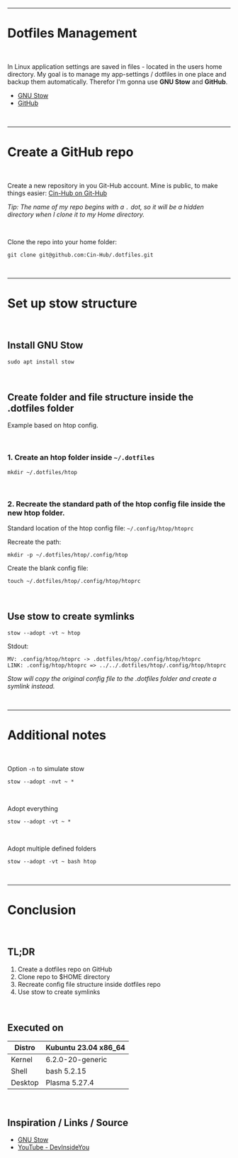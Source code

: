 ----
# Dotfiles Management

</br>

In Linux application settings are saved in files - located in the users home directory. My goal is to manage my app-settings / dotfiles in one place and backup them automatically. Therefor I'm gonna use **GNU Stow** and **GitHub**.

- [GNU Stow](https://www.gnu.org/software/stow)
- [GitHub](https://github.com/)

</br>

---
# Create a GitHub repo

</br>

Create a new repository in you Git-Hub account. Mine is public, to make things easier: [Cin-Hub on Git-Hub](https://github.com/Cin-Hub/.dotfiles)

_Tip: The name of my repo begins with a `.` dot, so it will be a hidden directory when I clone it to my Home directory._

</br>

Clone the repo into your home folder:

```shell
git clone git@github.com:Cin-Hub/.dotfiles.git
```

</br>

----

# Set up stow structure

</br>

## Install GNU Stow

```shell
sudo apt install stow
```

</br>

## Create folder and file structure inside the .dotfiles folder

Example based on htop config.

</br>

### 1. Create an htop folder inside `~/.dotfiles`

```shell
mkdir ~/.dotfiles/htop
```

</br>

### 2. Recreate the standard path of the htop config file inside the new htop folder.

   Standard location of the htop config file: `~/.config/htop/htoprc`

Recreate the path:  
```shell
mkdir -p ~/.dotfiles/htop/.config/htop
```
Create the blank config file:
```shell
touch ~/.dotfiles/htop/.config/htop/htoprc
```

</br>

## Use stow to create symlinks

```shell
stow --adopt -vt ~ htop
```

Stdout:
```shell
MV: .config/htop/htoprc -> .dotfiles/htop/.config/htop/htoprc
LINK: .config/htop/htoprc => ../../.dotfiles/htop/.config/htop/htoprc
```

_Stow will copy the original config file to the .dotfiles folder and create a symlink instead._

</br>

-----

# Additional notes

</br>

Option `-n` to simulate stow  
```shell
stow --adopt -nvt ~ *
```

</br>

Adopt everything  
```shell
stow --adopt -vt ~ *
```

</br>

Adopt multiple defined folders  
```shell
stow --adopt -vt ~ bash htop
```

</br>

----

# Conclusion

</br>

## TL;DR

1. Create a dotfiles repo on GitHub
2. Clone repo to $HOME directory
3. Recreate config file structure inside dotfiles repo
4. Use stow to create symlinks

</br>

## Executed on  

| Distro  | Kubuntu 23.04 x86_64 |
| ------- | -------------------- |
| Kernel  | 6.2.0-20-generic     |
| Shell   | bash 5.2.15          |
| Desktop | Plasma 5.27.4        |

</br>

## Inspiration / Links / Source

- [GNU Stow](https://www.gnu.org/software/stow/)
- [YouTube - DevInsideYou](https://www.youtube.com/watch?v=CFzEuBGPPPg&t=24s)